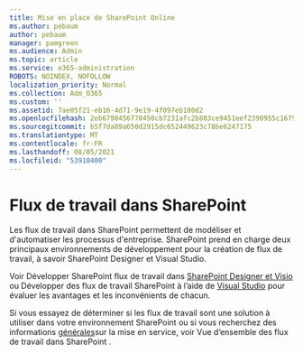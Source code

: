 ```yaml
---
title: Mise en place de SharePoint Online
ms.author: pebaum
author: pebaum
manager: pamgreen
ms.audience: Admin
ms.topic: article
ms.service: o365-administration
ROBOTS: NOINDEX, NOFOLLOW
localization_priority: Normal
ms.collection: Adm_O365
ms.custom: ''
ms.assetid: 7ae05f21-eb16-4d71-9e19-4f097eb100d2
ms.openlocfilehash: 2eb6798456770450cb7231afc2b883ce9451eef2390955c16f9125014b41c489
ms.sourcegitcommit: b5f7da89a650d2915dc652449623c78be6247175
ms.translationtype: MT
ms.contentlocale: fr-FR
ms.lasthandoff: 08/05/2021
ms.locfileid: "53910400"
---
```

# <a name="workflows-in-sharepoint"></a>Flux de travail dans SharePoint

Les flux de travail dans SharePoint permettent de modéliser et d'automatiser les processus d'entreprise. SharePoint prend en charge deux principaux environnements de développement pour la création de flux de travail, à savoir SharePoint Designer et Visual Studio. 

Voir Développer SharePoint flux de travail dans [SharePoint Designer et Visio](https://docs.microsoft.com/sharepoint/dev/general-development/develop-sharepoint-workflows-using-visual-studio) ou Développer des flux de travail SharePoint à l’aide de [Visual Studio](https://docs.microsoft.com/sharepoint/dev/general-development/develop-sharepoint-workflows-using-visual-studio) pour évaluer les avantages et les inconvénients de chacun. 

Si vous essayez de déterminer si les flux de travail sont une solution à utiliser dans votre environnement SharePoint ou si vous recherchez des informations [générales](https://docs.microsoft.com/sharepoint/dev/general-development/get-started-with-workflows-in-sharepoint#overview-of-workflows-in-sharepoint)sur la mise en service, voir Vue d’ensemble des flux de travail dans SharePoint .